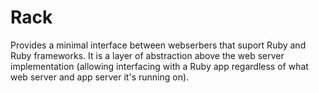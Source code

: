 # Rack
Provides a minimal interface between webserbers that suport Ruby and Ruby frameworks. It is a layer of abstraction above the web server implementation (allowing interfacing with a Ruby app regardless of what web server and app server it's running on).
